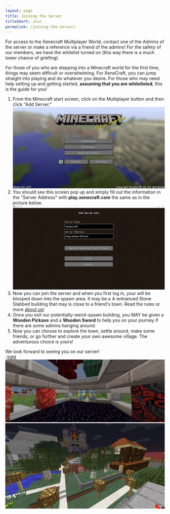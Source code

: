 ```yaml
---
layout: page
title: Joining the Server
titleShort: Join
permalink: /joining-the-server/
---
```


For access to the Xenecraft Multiplayer World, contact one of the Admins of the server or make a reference via a friend of the admins! For the safety of our members, we have the whitelist turned on (this way there is a much lower chance of griefing).

For those of you who are stepping into a Minecraft world for the first time, things may seem difficult or overwhelming. For <span class="greened">XeneCraft</span>, you can jump straight into playing and do whatever you desire. For those who may need help setting up and getting started, <strong>assuming that you are whitelisted</strong>, this is the guide for you! 

<ol>
<li>From the Minecraft start screen, click on the Multiplayer button and then click "Add Server."</li>
<img class="img-responsive" src="/images/GS1.jpg" alt="Step 1">
<li>You should see this screen pop up and simply fill out the information in the "Server Address" with <strong>play.xenecraft.com</strong> the same as in the picture below.</li>
<img class="img-responsive" src="/images/domain-setup/Server Stuff.png" alt="Step 2">
<li>Now you can join the server and when you first log in, your will be blooped down into the spawn area. It may be a 4-entranced Stone Slabbed building that may is close to a friend's town. Read the rules or more <a href="/about-us">about us!</a></li>
<li>Once you exit our potentially-weird-spawn building, you MAY be given a <strong>Wooden Pickaxe</strong> and a <strong>Wooden Sword</strong> to help you on your journey if there are some admins hanging around.</li>
<li>Now you can choose to explore the town, settle around, make some friends, or go further and create your own awesome village. The adventurous choice is yours!</li>
</ol>
We look forward to seeing you on our server!<br>
-<a href="//twitter.com/ersgonzo" class="lightSig" target="_blank">light</a>
<img class="img-responsive" src="/images/xc-landing.png">
<br>
<img class="img-responsive" src="/images/GS5.jpg" alt="Step 5">


